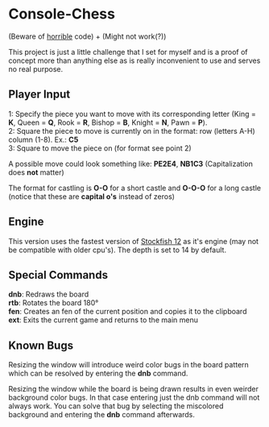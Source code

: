 # Console-Chess

(Beware of <u>horrible</u> code)
+
(Might not work(?))

This project is just a little challenge that I set for myself and is a proof of concept more than anything else as is really inconvenient to use and serves no real purpose.

## Player Input

1: Specify the piece you want to move with its corresponding letter (King = <b>K</b>, Queen = <b>Q</b>, Rook = <b>R</b>, Bishop = <b>B</b>, Knight = <b>N</b>, Pawn = <b>P</b>).  
2: Square the piece to move is currently on in the format: row (letters A-H) column (1-8). Ex.: <b>C5</b>  
3: Square to move the piece on (for format see point 2)

A possible move could look something like: <b>PE2E4</b>, <b>NB1C3</b> (Capitalization does <b>not</b> matter)

The format for castling is <b>O-O</b> for a short castle and <b>O-O-O</b> for a long castle (notice that these are <b>capital o's</b> instead of zeros)

## Engine

This version uses the fastest version of [Stockfish 12](https://stockfishchess.org/download/) as it's engine (may not be compatible with older cpu's). The depth is set to 14 by default.   

## Special Commands

<b>dnb</b>: Redraws the board  
<b>rtb</b>: Rotates the board 180°     
<b>fen</b>: Creates an fen of the current position and copies it to the clipboard         
<b>ext</b>: Exits the current game and returns to the main menu   

## Known Bugs

Resizing the window will introduce weird color bugs in the board pattern which can be resolved by entering the <b>dnb</b> command.  

Resizing the window while the board is being drawn results in even weirder background color bugs. In that case entering just the dnb command will not always work. You can solve that bug by selecting the miscolored background and entering the <b>dnb</b> command afterwards.
